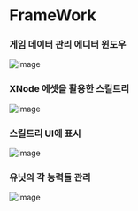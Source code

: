 # FrameWork

### 게임 데이터 관리 에디터 윈도우
![image](https://github.com/user-attachments/assets/3ad2a5e4-9acf-45ce-84d0-fce0b48e5892)

### XNode 에셋을 활용한 스킬트리
![image](https://github.com/user-attachments/assets/2a5d3fa2-d5e0-4f8b-8e04-e9e3d3cb6b61)

### 스킬트리 UI에 표시
![image](https://github.com/user-attachments/assets/18127909-0707-4a84-b99b-ba6b99e51d97)

### 유닛의 각 능력들 관리
![image](https://github.com/user-attachments/assets/5c1b86f8-d154-494a-9493-1bee948567b7)
